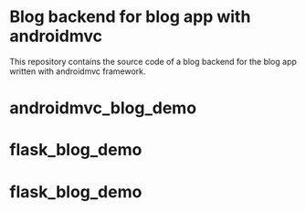 Blog backend for blog app with androidmvc
======

This repository contains the source code of a blog backend for the blog app written with androidmvc framework.

# androidmvc_blog_demo
# flask_blog_demo
# flask_blog_demo

